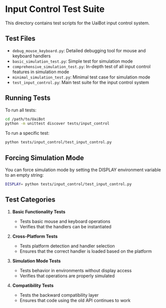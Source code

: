 # Input Control Test Suite

This directory contains test scripts for the UaiBot input control system.

## Test Files

- `debug_mouse_keyboard.py`: Detailed debugging tool for mouse and keyboard handlers
- `basic_simulation_test.py`: Simple test for simulation mode
- `comprehensive_simulation_test.py`: In-depth test of all input control features in simulation mode
- `minimal_simulation_test.py`: Minimal test case for simulation mode
- `test_input_control.py`: Main test suite for the input control system

## Running Tests

To run all tests:

```bash
cd /path/to/UaiBot
python -m unittest discover tests/input_control
```

To run a specific test:

```bash
python tests/input_control/test_input_control.py
```

## Forcing Simulation Mode

You can force simulation mode by setting the DISPLAY environment variable to an empty string:

```bash
DISPLAY= python tests/input_control/test_input_control.py
```

## Test Categories

1. **Basic Functionality Tests**
   - Tests basic mouse and keyboard operations
   - Verifies that the handlers can be instantiated

2. **Cross-Platform Tests**
   - Tests platform detection and handler selection
   - Ensures that the correct handler is loaded based on the platform

3. **Simulation Mode Tests**
   - Tests behavior in environments without display access
   - Verifies that operations are properly simulated

4. **Compatibility Tests**
   - Tests the backward compatibility layer
   - Ensures that code using the old API continues to work
